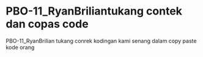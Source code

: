 # PBO-11_RyanBriliantukang contek dan copas code 
PBO-11_RyanBrilian
tukang conrek kodingan 
kami senang dalam copy paste kode orang 
